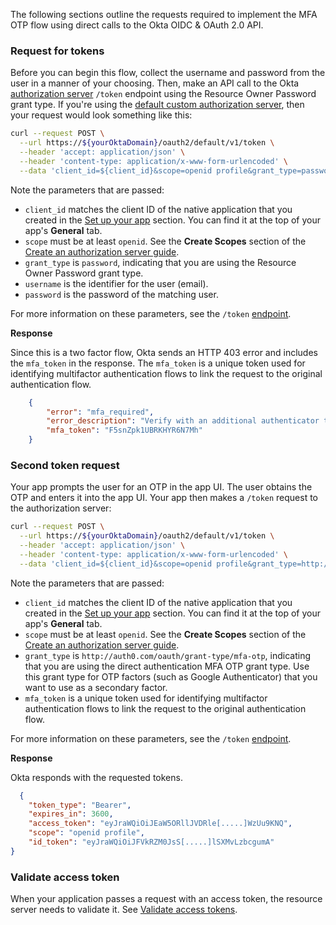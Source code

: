 The following sections outline the requests required to implement the MFA OTP flow using direct calls to the Okta OIDC & OAuth 2.0 API.

### Request for tokens

Before you can begin this flow, collect the username and password from the user in a manner of your choosing. Then, make an API call to the Okta [authorization server](/docs/concepts/auth-servers/) `/token` endpoint using the Resource Owner Password grant type. If you're using the [default custom authorization server](/docs/concepts/auth-servers/#default-custom-authorization-server), then your request would look something like this:

```bash
curl --request POST \
  --url https://${yourOktaDomain}/oauth2/default/v1/token \
  --header 'accept: application/json' \
  --header 'content-type: application/x-www-form-urlencoded' \
  --data 'client_id=${client_id}&scope=openid profile&grant_type=password&username=${testuser%40example.com}&password={$userpassword}'
```

Note the parameters that are passed:

- `client_id` matches the client ID of the native application that you created in the [Set up your app](#set-up-your-app) section. You can find it at the top of your app's **General** tab.
- `scope` must be at least `openid`. See the **Create Scopes** section of the [Create an authorization server guide](/docs/guides/customize-authz-server/main/#create-scopes).
- `grant_type` is `password`, indicating that you are using the Resource Owner Password grant type.
- `username` is the identifier for the user (email).
- `password` is the password of the matching user.

For more information on these parameters, see the `/token` [endpoint](https://developer.okta.com/docs/api/openapi/okta-oauth/oauth/tag/CustomAS/#tag/CustomAS/operation/tokenCustomAS).

**Response**

Since this is a two factor flow, Okta sends an HTTP 403 error and includes the `mfa_token` in the response. The `mfa_token` is a unique token used for identifying multifactor authentication flows to link the request to the original authentication flow.

```json
    {
        "error": "mfa_required",
        "error_description": "Verify with an additional authenticator to complete the sign-in process.",
        "mfa_token": "F5snZpk1UBRKHYR6N7Mh"
    }
```

### Second token request

Your app prompts the user for an OTP in the app UI. The user obtains the OTP and enters it into the app UI. Your app then makes a `/token` request to the authorization server:

```bash
curl --request POST \
  --url https://${yourOktaDomain}/oauth2/default/v1/token \
  --header 'accept: application/json' \
  --header 'content-type: application/x-www-form-urlencoded' \
  --data 'client_id=${client_id}&scope=openid profile&grant_type=http://auth0.com/oauth/grant-type/mfa-otp&otp=${123456}&mfa_token=${F5snZpk1UBRKHYR6N7Mh}'
```

Note the parameters that are passed:

- `client_id` matches the client ID of the native application that you created in the [Set up your app](#set-up-your-app) section. You can find it at the top of your app's **General** tab.
- `scope` must be at least `openid`. See the **Create Scopes** section of the [Create an authorization server guide](/docs/guides/customize-authz-server/main/#create-scopes).
- `grant_type` is `http://auth0.com/oauth/grant-type/mfa-otp`, indicating that you are using the direct authentication MFA OTP grant type. Use this grant type for OTP factors (such as Google Authenticator) that you want to use as a secondary factor.
- `mfa_token` is a unique token used for identifying multifactor authentication flows to link the request to the original authentication flow.

For more information on these parameters, see the `/token` [endpoint](https://developer.okta.com/docs/api/openapi/okta-oauth/oauth/tag/CustomAS/#tag/CustomAS/operation/tokenCustomAS).

**Response**

Okta responds with the requested tokens.

```json
  {
    "token_type": "Bearer",
    "expires_in": 3600,
    "access_token": "eyJraWQiOiJEaW5ORllJVDRle[.....]WzUu9KNQ",
    "scope": "openid profile",
    "id_token": "eyJraWQiOiJFVkRZM0JsS[.....]lSXMvLzbcgumA"
}
```

### Validate access token

When your application passes a request with an access token, the resource server needs to validate it. See [Validate access tokens](/docs/guides/validate-access-tokens/).
